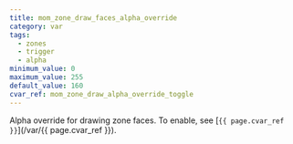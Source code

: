 ```yaml
---
title: mom_zone_draw_faces_alpha_override
category: var
tags:
  - zones
  - trigger
  - alpha
minimum_value: 0
maximum_value: 255
default_value: 160
cvar_ref: mom_zone_draw_alpha_override_toggle
---
```


Alpha override for drawing zone faces.
To enable, see [`{{ page.cvar_ref }}`](/var/{{ page.cvar_ref }}).
